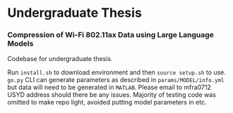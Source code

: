# Undergraduate Thesis

### Compression of Wi-Fi 802.11ax Data using Large Language Models

Codebase for undergraduate thesis.

Run `install.sh` to download environment and then `source setup.sh` to use.
`go.py` CLI can generate parameters as described in `params/MODEL/info.yml` but data will need to be generated in `MATLAB`.
Please email to mfra0712 USYD address should there be any issues.
Majority of testing code was omitted to make repo light, avoided putting model parameters in etc.